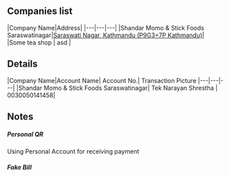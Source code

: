 
## Companies list

|Company Name|Address|
|---|---|---|
|Shandar Momo & Stick Foods Saraswatinagar|[Saraswati Nagar, Kathmandu (P9G3+7P Kathmandu)](https://maps.app.goo.gl/biwBZQDzkkh6sVX46?g_st=ic)|
|Some tea shop | asd | 


## Details

|Company Name|Account Name| Account No.| Transaction Picture
|---|---|---|
|Shandar Momo & Stick Foods Saraswatinagar| Tek Narayan Shrestha | 0030050141458| 



## Notes

##### Personal QR
Using Personal Account for receiving payment

##### Fake Bill
